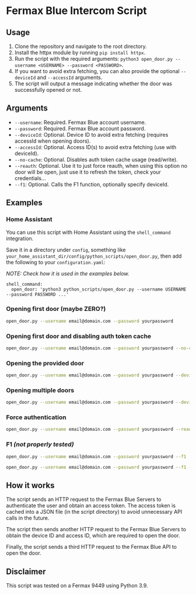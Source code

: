 # Fermax Blue Intercom Script

## Usage

1. Clone the repository and navigate to the root directory.
2. Install the httpx module by running `pip install httpx`.
3. Run the script with the required arguments: `python3 open_door.py --username <USERNAME> --password <PASSWORD>`.
4. If you want to avoid extra fetching, you can also provide the optional `--deviceId` and `--accessId` arguments.
5. The script will output a message indicating whether the door was successfully opened or not.

## Arguments

-   `--username`: Required. Fermax Blue account username.
-   `--password`: Required. Fermax Blue account password.
-   `--deviceId`: Optional. Device ID to avoid extra fetching (requires accessId when opening doors).
-   `--accessId`: Optional. Access ID(s) to avoid extra fetching (use with deviceId).
-   `--no-cache`: Optional. Disables auth token cache usage (read/write).
-   `--reauth`: Optional. Use it to just force reauth, when using this option no door will be open, just use it to refresh the token, check your credentials...
-   `--f1`: Optional. Calls the F1 function, optionally specify deviceId.

## Examples

### Home Assistant

You can use this script with Home Assistant using the `shell_command` integration.

Save it in a directory under `config`, something like `your_home_assistant_dir/config/python_scripts/open_door.py`, then add the following to your `configuration.yaml`:

*NOTE: Check how it is used in the examples below.*

```
shell_command:
  open_door: 'python3 python_scripts/open_door.py --username USERNAME --password PASSWORD ...'
```

### Opening first door (maybe ZERO?)

```bash
open_door.py --username email@domain.com --password yourpassword
```

### Opening first door and disabling auth token cache

```bash
open_door.py --username email@domain.com --password yourpassword --no-cache
```

### Opening the provided door

```bash
open_door.py --username email@domain.com --password yourpassword --deviceId 12345 --accessId '{"subblock": 0, "block": 0, "number": 0}'
```

### Opening multiple doors

```bash
open_door.py --username email@domain.com --password yourpassword --deviceId 12345 --accessId '{"subblock": 0, "block": 0, "number": 0}' '{"subblock": 1, "block": 1, "number": 1}'
```

### Force authentication

```bash
open_door.py --username email@domain.com --password yourpassword --reauth
```

### F1 *(not properly tested)*

```bash
open_door.py --username email@domain.com --password yourpassword --f1
```

```bash
open_door.py --username email@domain.com --password yourpassword --f1 --deviceId 12345
```

## How it works

The script sends an HTTP request to the Fermax Blue Servers to authenticate the user and obtain an access token. The access token is cached into a JSON file (in the script directory) to avoid unnecessary API calls in the future.

The script then sends another HTTP request to the Fermax Blue Servers to obtain the device ID and access ID, which are required to open the door.

Finally, the script sends a third HTTP request to the Fermax Blue API to open the door.

## Disclaimer

This script was tested on a Fermax 9449 using Python 3.9.
